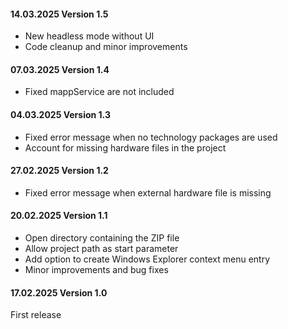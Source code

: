 #### 14.03.2025 Version 1.5
* New headless mode without UI
* Code cleanup and minor improvements

#### 07.03.2025 Version 1.4
* Fixed mappService are not included

#### 04.03.2025 Version 1.3
* Fixed error message when no technology packages are used
* Account for missing hardware files in the project

#### 27.02.2025 Version 1.2
* Fixed error message when external hardware file is missing

#### 20.02.2025 Version 1.1

* Open directory containing the ZIP file
* Allow project path as start parameter
* Add option to create Windows Explorer context menu entry
* Minor improvements and bug fixes

#### 17.02.2025 Version 1.0

First release

